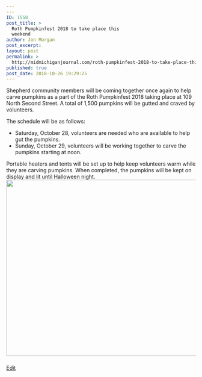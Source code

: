 ```yaml
---
---
ID: 1558
post_title: >
  Roth Pumpkinfest 2018 to take place this
  weekend
author: Jon Morgan
post_excerpt:
layout: post
permalink: >
  http://midmichiganjournal.com/roth-pumpkinfest-2018-to-take-place-this-weekend
published: true
post_date: 2018-10-26 19:29:25
---
```

Shepherd community members will be coming together once again to help carve pumpkins as a part of the Roth Pumpkinfest 2018 taking place at 109 North Second Street. A total of 1,500 pumpkins will be gutted and craved by volunteers.

The schedule will be as follows:
<ul>
 	<li>Saturday, October 28, volunteers are needed who are available to help gut the pumpkins.</li>
 	<li>Sunday, October 29, volunteers will be working together to carve the pumpkins starting at noon.</li>
</ul>
Portable heaters and tents will be set up to help keep volunteers warm while they are carving pumpkins. When completed, the pumpkins will be kept on display and lit until Halloween night.

<img title="" src="http://midmichiganjournal.com/wp-content/uploads/2018/10/null-5.jpeg" alt="" width="624" height="468" />
<h3></h3>
<a href="https://docs.google.com/document/d/15eRlvYJKJY6yPw-rIMs80t1kCgqVn1s-tbuvY0paGXg/edit?usp=sharing">Edit</a>
